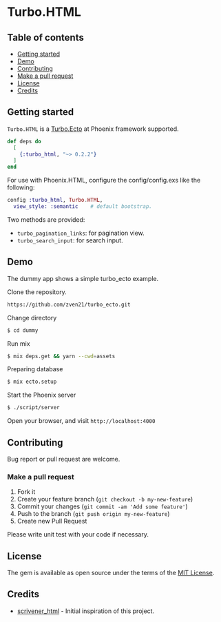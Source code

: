 # Turbo.HTML

## Table of contents

* [Getting started](#getting-started)
* [Demo](#demo)
* [Contributing](#contributing)
* [Make a pull request](#make-a-pull-request)
* [License](#license)
* [Credits](#credits)


## Getting started

`Turbo.HTML` is a [Turbo.Ecto](https://github.com/zven21/turbo_ecto) at Phoenix framework supported.

```elixir
def deps do
  [
    {:turbo_html, "~> 0.2.2"}
  ]
end
```

For use with Phoenix.HTML, configure the config/config.exs like the following:

```elixir
config :turbo_html, Turbo.HTML,
  view_style: :semantic    # default bootstrap.
```

Two methods are provided:

* `turbo_pagination_links`: for pagination view.
* `turbo_search_input`: for search input.

## Demo

The dummy app shows a simple turbo_ecto example.

Clone the repository.

```bash
https://github.com/zven21/turbo_ecto.git
```

Change directory

```bash
$ cd dummy
```

Run mix

```bash
$ mix deps.get && yarn --cwd=assets
```

Preparing database

```bash
$ mix ecto.setup
```

Start the Phoenix server

```bash
$ ./script/server
```

Open your browser, and visit `http://localhost:4000`

## Contributing

Bug report or pull request are welcome.

### Make a pull request

1. Fork it
2. Create your feature branch (`git checkout -b my-new-feature`)
3. Commit your changes (`git commit -am 'Add some feature'`)
4. Push to the branch (`git push origin my-new-feature`)
5. Create new Pull Request

Please write unit test with your code if necessary.

## License

The gem is available as open source under the terms of the [MIT License](http://opensource.org/licenses/MIT).

## Credits

* [scrivener_html](https://github.com/mgwidmann/scrivener_html) - Initial inspiration of this project.